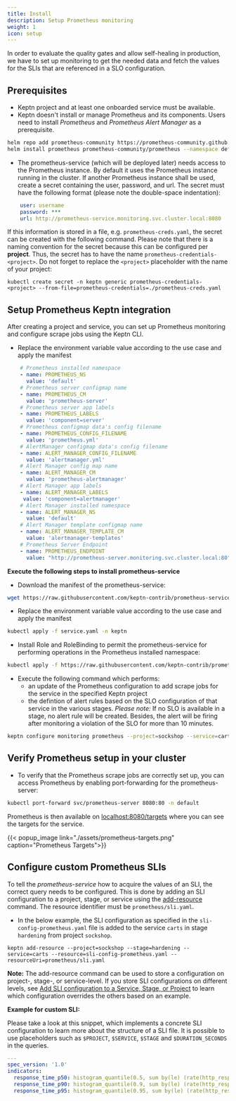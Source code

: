 ```yaml
---
title: Install
description: Setup Prometheus monitoring
weight: 1
icon: setup
---
```


In order to evaluate the quality gates and allow self-healing in production, we have to set up monitoring to get the needed data and fetch the values for the SLIs that are referenced in a SLO configuration.


## Prerequisites

- Keptn project and at least one onboarded service must be available.
- Keptn doesn't install or manage Prometheus and its components. Users need to install *Prometheus* and *Prometheus Alert Manager* as a prerequisite.

```bash
helm repo add prometheus-community https://prometheus-community.github.io/helm-charts
helm install prometheus prometheus-community/prometheus --namespace default
```

- The prometheus-service (which will be deployed later) needs access to the Prometheus instance. By default it uses the Prometheus instance running in the cluster. If another Prometheus instance shall be used, create a secret containing the user, password, and url. The secret must have the following format (please note the double-space indentation):

```yaml
    user: username
    password: ***
    url: http://prometheus-service.monitoring.svc.cluster.local:8080
```

If this information is stored in a file, e.g. `prometheus-creds.yaml`, the secret can be created with the following command. Please note that there is a naming convention for the secret because this can be configured per **project**. Thus, the secret has to have the name `prometheus-credentials-<project>`. Do not forget to replace the `<project>` placeholder with the name of your project:

```console
kubectl create secret -n keptn generic prometheus-credentials-<project> --from-file=prometheus-credentials=./prometheus-creds.yaml
```

## Setup Prometheus Keptn integration

After creating a project and service, you can set up Prometheus monitoring and configure scrape jobs using the Keptn CLI.

* Replace the environment variable value according to the use case and apply the manifest

```yaml
    # Prometheus installed namespace
    - name: PROMETHEUS_NS
      value: 'default'
    # Prometheus server configmap name
    - name: PROMETHEUS_CM
      value: 'prometheus-server'
    # Prometheus server app labels
    - name: PROMETHEUS_LABELS
      value: 'component=server'
    # Prometheus configmap data's config filename
    - name: PROMETHEUS_CONFIG_FILENAME
      value: 'prometheus.yml'
    # AlertManager configmap data's config filename
    - name: ALERT_MANAGER_CONFIG_FILENAME
      value: 'alertmanager.yml'
    # Alert Manager config map name
    - name: ALERT_MANAGER_CM
      value: 'prometheus-alertmanager'
    # Alert Manager app labels
    - name: ALERT_MANAGER_LABELS
     value: 'component=alertmanager'
    # Alert Manager installed namespace
    - name: ALERT_MANAGER_NS
      value: 'default'
    # Alert Manager template configmap name
    - name: ALERT_MANAGER_TEMPLATE_CM
      value: 'alertmanager-templates'
    # Prometheus Server Endpoint
    - name: PROMETHEUS_ENDPOINT
      value: "http://prometheus-server.monitoring.svc.cluster.local:80"
```

**Execute the following steps to install prometheus-service**

* Download the manifest of the prometheus-service:

```bash
wget https://raw.githubusercontent.com/keptn-contrib/prometheus-service/release-0.7.0/deploy/service.yaml
```

* Replace the environment variable value according to the use case and apply the manifest

```bash
kubectl apply -f service.yaml -n keptn
```

* Install Role and RoleBinding to permit the prometheus-service for performing operations in the Prometheus installed namespace:

```bash
kubectl apply -f https://raw.githubusercontent.com/keptn-contrib/prometheus-service/release-0.7.0/deploy/role.yaml -n keptn
```

* Execute the following command which performs: 
  * an update of the Prometheus configuration to add scrape jobs for the service in the specified Keptn project
  * the defintion of alert rules based on the SLO configuration of that service in the various stages. *Please note:* If no SLO is available in a stage, no alert rule will be created. Besides, the alert will be firing after monitoring a violation of the SLO for more than 10 minutes. 

```bash
keptn configure monitoring prometheus --project=sockshop --service=carts
```

## Verify Prometheus setup in your cluster

* To verify that the Prometheus scrape jobs are correctly set up, you can access Prometheus by enabling port-forwarding for the prometheus-server:

```BASH
kubectl port-forward svc/prometheus-server 8080:80 -n default
```

Prometheus is then available on [localhost:8080/targets](http://localhost:8080/targets) where you can see the targets for the service.

{{< popup_image link="./assets/prometheus-targets.png" caption="Prometheus Targets">}}


## Configure custom Prometheus SLIs

To tell the *prometheus-service* how to acquire the values of an SLI, the correct query needs to be configured. This is done by adding an SLI configuration to a project, stage, or service using the [add-resource](../../../reference/cli/commands/keptn_add-resource) command. The resource identifier must be `prometheus/sli.yaml`.

* In the below example, the SLI configuration as specified in the `sli-config-prometheus.yaml` file is added to the service `carts` in stage `hardening` from project `sockshop`. 

```console
keptn add-resource --project=sockshop --stage=hardening --service=carts --resource=sli-config-prometheus.yaml --resourceUri=prometheus/sli.yaml
```

**Note:** The add-resource command can be used to store a configuration on project-, stage-, or service-level. If you store SLI configurations on different levels, see [Add SLI configuration to a Service, Stage, or Project](../../../quality_gates/sli/#add-sli-configuration-to-a-service-stage-or-project) to learn which configuration overrides the others based on an example.

**Example for custom SLI:** 

Please take a look at this snippet, which implements a concrete SLI configuration to learn more about the structure of a SLI file. It is possible to use placeholders such as `$PROJECT`, `$SERVICE`, `$STAGE` and `$DURATION_SECONDS` in the queries.

```yaml
---
spec_version: '1.0'
indicators:
  response_time_p50: histogram_quantile(0.5, sum by(le) (rate(http_response_time_milliseconds_bucket{job="$SERVICE-$PROJECT-$STAGE"}[$DURATION_SECONDS])))
  response_time_p90: histogram_quantile(0.9, sum by(le) (rate(http_response_time_milliseconds_bucket{job="$SERVICE-$PROJECT-$STAGE"}[$DURATION_SECONDS])))
  response_time_p95: histogram_quantile(0.95, sum by(le) (rate(http_response_time_milliseconds_bucket{job="$SERVICE-$PROJECT-$STAGE"}[$DURATION_SECONDS])))
```